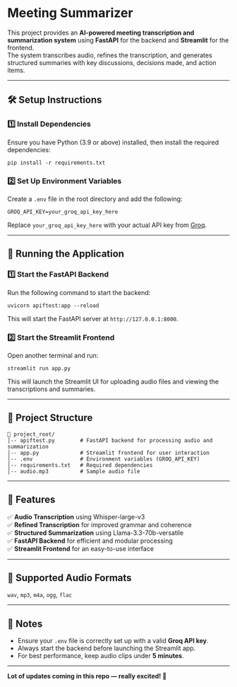 # Meeting Summarizer

This project provides an **AI-powered meeting transcription and summarization system** using **FastAPI** for the backend and **Streamlit** for the frontend.  
The system transcribes audio, refines the transcription, and generates structured summaries with key discussions, decisions made, and action items.

---

## 🛠 Setup Instructions

### 1️⃣ Install Dependencies
Ensure you have Python (3.9 or above) installed, then install the required dependencies:

    pip install -r requirements.txt

### 2️⃣ Set Up Environment Variables
Create a `.env` file in the root directory and add the following:

    GROQ_API_KEY=your_groq_api_key_here

Replace `your_groq_api_key_here` with your actual API key from [Groq](https://console.groq.com/).

---

## 🚀 Running the Application

### 1️⃣ Start the FastAPI Backend
Run the following command to start the backend:

    uvicorn apiftest:app --reload

This will start the FastAPI server at `http://127.0.0.1:8000`.

### 2️⃣ Start the Streamlit Frontend
Open another terminal and run:

    streamlit run app.py

This will launch the Streamlit UI for uploading audio files and viewing the transcriptions and summaries.

---

## 📂 Project Structure
    📂 project_root/
    │-- apiftest.py        # FastAPI backend for processing audio and summarization
    │-- app.py             # Streamlit frontend for user interaction
    │-- .env               # Environment variables (GROQ_API_KEY)
    │-- requirements.txt   # Required dependencies
    │-- audio.mp3          # Sample audio file

---

## 🎯 Features
✅ **Audio Transcription** using Whisper-large-v3  
✅ **Refined Transcription** for improved grammar and coherence  
✅ **Structured Summarization** using Llama-3.3-70b-versatile  
✅ **FastAPI Backend** for efficient and modular processing  
✅ **Streamlit Frontend** for an easy-to-use interface  

---

## 🧩 Supported Audio Formats
`wav`, `mp3`, `m4a`, `ogg`, `flac`

---

## 📝 Notes
- Ensure your `.env` file is correctly set up with a valid **Groq API key**.  
- Always start the backend before launching the Streamlit app.  
- For best performance, keep audio clips under **5 minutes**.  

---

**Lot of updates coming in this repo — really excited! 🎉**
